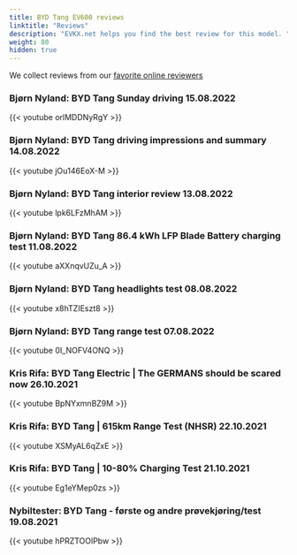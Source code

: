 ```yaml
---
title: BYD Tang EV600 reviews
linktitle: "Reviews"
description: "EVKX.net helps you find the best review for this model. "
weight: 80
hidden: true
---
```

<object type="image/svg+xml" data="../modelnavigation.svg"></object>
We collect reviews from our [favorite online reviewers](/guides/evreviewers/)

### Bjørn Nyland: BYD Tang Sunday driving 15.08.2022

{{< youtube orlMDDNyRgY >}}

### Bjørn Nyland: BYD Tang driving impressions and summary 14.08.2022

{{< youtube jOu146EoX-M >}}

### Bjørn Nyland: BYD Tang interior review 13.08.2022

{{< youtube lpk6LFzMhAM >}}

### Bjørn Nyland: BYD Tang 86.4 kWh LFP Blade Battery charging test 11.08.2022

{{< youtube aXXnqvUZu_A >}}

### Bjørn Nyland: BYD Tang headlights test 08.08.2022

{{< youtube x8hTZIEszt8 >}}

### Bjørn Nyland: BYD Tang range test 07.08.2022

{{< youtube 0I_NOFV4ONQ >}}

### Kris Rifa: BYD Tang Electric | The GERMANS should be scared now 26.10.2021

{{< youtube BpNYxmnBZ9M >}}

### Kris Rifa: BYD Tang | 615km Range Test (NHSR) 22.10.2021

{{< youtube XSMyAL6qZxE >}}

### Kris Rifa: BYD Tang | 10-80% Charging Test 21.10.2021

{{< youtube Eg1eYMep0zs >}}

### Nybiltester: BYD Tang - første og andre prøvekjøring/test 19.08.2021

{{< youtube hPRZTOOlPbw >}}

